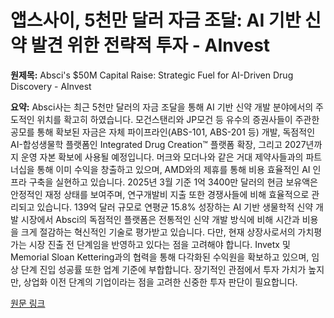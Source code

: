 # 앱스사이, 5천만 달러 자금 조달: AI 기반 신약 발견 위한 전략적 투자 - AInvest

**원제목:** Absci's $50M Capital Raise: Strategic Fuel for AI-Driven Drug Discovery - AInvest

**요약:** Absci사는 최근 5천만 달러의 자금 조달을 통해 AI 기반 신약 개발 분야에서의 주도적인 위치를 확고히 하였습니다.  모건스탠리와 JP모건 등 유수의 증권사들이 주관한 공모를 통해 확보된 자금은 자체 파이프라인(ABS-101, ABS-201 등) 개발, 독점적인 AI-합성생물학 플랫폼인 Integrated Drug Creation™ 플랫폼 확장, 그리고 2027년까지 운영 자본 확보에 사용될 예정입니다.  머크와 모더나와 같은 거대 제약사들과의 파트너십을 통해 이미 수익을 창출하고 있으며,  AMD와의 제휴를 통해 비용 효율적인 AI 인프라 구축을 실현하고 있습니다.  2025년 3월 기준 1억 3400만 달러의 현금 보유액은 안정적인 재정 상태를 보여주며,  연구개발비 지출 또한 경쟁사들에 비해 효율적으로 관리되고 있습니다.  139억 달러 규모로 연평균 15.8% 성장하는 AI 기반 생물학적 신약 개발 시장에서 Absci의 독점적인 플랫폼은 전통적인 신약 개발 방식에 비해 시간과 비용을 크게 절감하는 혁신적인 기술로 평가받고 있습니다.  다만, 현재 상장사로서의 가치평가는 시장 진출 전 단계임을 반영하고 있다는 점을 고려해야 합니다.  Invetx 및 Memorial Sloan Kettering과의 협력을 통해 다각화된 수익원을 확보하고 있으며,  임상 단계 진입 성공률 또한 업계 기준에 부합합니다.  장기적인 관점에서 투자 가치가 높지만,  상업화 이전 단계의 기업이라는 점을 고려한 신중한 투자 판단이 필요합니다.

[원문 링크](https://www.ainvest.com/news/absci-50m-capital-raise-strategic-fuel-ai-driven-drug-discovery-2507/)
